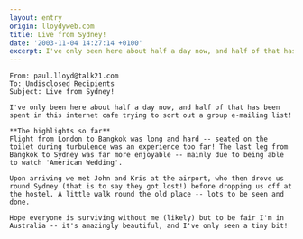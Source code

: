 ```yaml
---
layout: entry
origin: lloydyweb.com
title: Live from Sydney!
date: '2003-11-04 14:27:14 +0100'
excerpt: I've only been here about half a day now, and half of that has been spent in this internet cafe trying to sort out a group e-mailing list!
---
```

    From: paul.lloyd@talk21.com
    To: Undisclosed Recipients
    Subject: Live from Sydney!

    I've only been here about half a day now, and half of that has been spent in this internet cafe trying to sort out a group e-mailing list!

    **The highlights so far**
    Flight from London to Bangkok was long and hard -- seated on the toilet during turbulence was an experience too far! The last leg from Bangkok to Sydney was far more enjoyable -- mainly due to being able to watch 'American Wedding'.

    Upon arriving we met John and Kris at the airport, who then drove us round Sydney (that is to say they got lost!) before dropping us off at the hostel. A little walk round the old place -- lots to be seen and done.

    Hope everyone is surviving without me (likely) but to be fair I'm in Australia -- it's amazingly beautiful, and I've only seen a tiny bit!